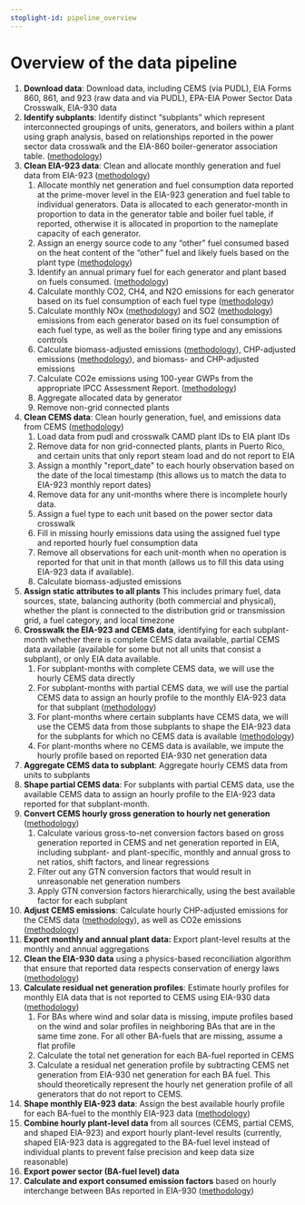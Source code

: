 ```yaml
---
stoplight-id: pipeline_overview
---
```


# Overview of the data pipeline

1. **Download data**: Download data, including CEMS (via PUDL), EIA Forms 860, 861, and 923 (raw data and via PUDL), EPA-EIA Power Sector Data Crosswalk, EIA-930 data
2. **Identify subplants**: Identify distinct “subplants” which represent interconnected groupings of units, generators, and boilers within a plant using graph analysis, based on relationships reported in the power sector data crosswalk and the EIA-860 boiler-generator association table. ([methodology](../Methodology/Data%20Aggregation/Subplant%20Aggregation.md))
3. **Clean EIA-923 data**: Clean and allocate monthly generation and fuel data from EIA-923 ([methodology](../Methodology/Data%20Cleaning/EIA-923%20Data.md))
    1. Allocate monthly net generation and fuel consumption data reported at the prime-mover level in the EIA-923 generation and fuel table to individual generators. Data is allocated to each generator-month in proportion to data in the generator table and boiler fuel table, if reported, otherwise it is allocated in proportion to the nameplate capacity of each generator.
    2. Assign an energy source code to any “other” fuel consumed based on the heat content of the “other” fuel and likely fuels based on the plant type ([methodology](../Methodology/Emissions%20Calculations/Assigning%20Energy%20Source%20Codes.md))
    3. Identify an annual primary fuel for each generator and plant based on fuels consumed. ([methodology](../Methodology/Data%20Aggregation/Plant%20Primary%20Fuel.md))
    4. Calculate monthly CO2, CH4, and N2O emissions for each generator based on its fuel consumption of each fuel type ([methodology](../Methodology/Emissions%20Calculations/GHG%20Emissions.md))
    5. Calculate monthly NOx ([methodology](../Methodology/Emissions%20Calculations/NOx%20Emissions.md)) and SO2 ([methodology](../Methodology/Emissions%20Calculations/SO2%20Emissions.md)) emissions from each generator based on its fuel consumption of each fuel type, as well as the boiler firing type and any emissions controls
    6. Calculate biomass-adjusted emissions ([methodology](../Methodology/Emissions%20Calculations/Adjusting%20Emissions%20for%20Biomass.md)), CHP-adjusted emissions ([methodology](../Methodology/Emissions%20Calculations/Adjusting%20Emissions%20for%20CHP.md)), and biomass- and CHP-adjusted emissions
    7. Calculate CO2e emissions using 100-year GWPs from the appropriate IPCC Assessment Report. ([methodology](../Methodology/Emissions%20Calculations/GHG%20Emissions.md))
    8. Aggregate allocated data by generator
    9. Remove non-grid connected plants
4. **Clean CEMS data**: Clean hourly generation, fuel, and emissions data from CEMS ([methodology](../Methodology/Data%20Cleaning/CEMS%20Data.md))
    1. Load data from pudl and crosswalk CAMD plant IDs to EIA plant IDs
    2. Remove data for non grid-connected plants, plants in Puerto Rico, and certain units that only report steam load and do not report to EIA
    3. Assign a monthly "report_date" to each hourly observation based on the date of the local timestamp (this allows us to match the data to EIA-923 monthly report dates)
    4. Remove data for any unit-months where there is incomplete hourly data.
    5. Assign a fuel type to each unit based on the power sector data crosswalk
    6. Fill in missing hourly emissions data using the assigned fuel type and reported hourly fuel consumption data
    7. Remove all observations for each unit-month when no operation is reported for that unit in that month (allows us to fill this data using EIA-923 data if available).
    8. Calculate biomass-adjusted emissions
5. **Assign static attributes to all plants** This includes primary fuel, data sources, state, balancing authority (both commercial and physical), whether the plant is connected to the distribution grid or transmission grid, a fuel category, and local timezone
6. **Crosswalk the EIA-923 and CEMS data**, identifying for each subplant-month whether there is complete CEMS data available, partial CEMS data available (available for some but not all units that consist a subplant), or only EIA data available. 
    1. For subplant-months with complete CEMS data, we will use the hourly CEMS data directly
    2. For subplant-months with partial CEMS data, we will use the partial CEMS data to assign an hourly profile to the monthly EIA-923 data for that subplant ([methodology](../Methodology/Assigning%20Hourly%20Profiles%20to%20Monthly%20Data/Scaling%20Partial%20CEMS%20Subplant%20Data.md))
    3. For plant-months where certain subplants have CEMS data, we will use the CEMS data from those subplants to shape the EIA-923 data for the subplants for which no CEMS data is available ([methodology](../Methodology/Assigning%20Hourly%20Profiles%20to%20Monthly%20Data/Shaping%20Partial%20CEMS%20Plant%20Data.md))
    4. For plant-months where no CEMS data is available, we impute the hourly profile based on reported EIA-930 net generation data
7. **Aggregate CEMS data to subplant**: Aggregate hourly CEMS data from units to subplants
8. **Shape partial CEMS data**: For subplants with partial CEMS data, use the available CEMS data to assign an hourly profile to the EIA-923 data reported for that subplant-month.
9. **Convert CEMS hourly gross generation to hourly net generation** ([methodology](../Methodology/Converting%20Gross%20to%20Net%20Generation.md))
    1. Calculate various gross-to-net conversion factors based on gross generation reported in CEMS and net generation reported in EIA, including subplant- and plant-specific, monthly and annual gross to net ratios, shift factors, and linear regressions
    2. Filter out any GTN conversion factors that would result in unreasonable net generation numbers
    3. Apply GTN conversion factors hierarchically, using the best available factor for each subplant
10. **Adjust CEMS emissions**: Calculate hourly CHP-adjusted emissions for the CEMS data ([methodology](../Methodology/Emissions%20Calculations/Adjusting%20Emissions%20for%20CHP.md)), as well as CO2e emissions ([methodology](../Methodology/Emissions%20Calculations/GHG%20Emissions.md))
11. **Export monthly and annual plant data:** Export plant-level results at the monthly and annual aggregations
12. **Clean the EIA-930 data** using a physics-based reconciliation algorithm that ensure that reported data respects conservation of energy laws ([methodology](../Methodology/Data%20Cleaning/EIA-930%20Data.md))
13. **Calculate residual net generation profiles**: Estimate hourly profiles for monthly EIA data that is not reported to CEMS using EIA-930 data ([methodology](../Methodology/Assigning%20Hourly%20Profiles%20to%20Monthly%20Data/Shaping%20Using%20Fleet-Specific%20Profiles.md))
    1. For BAs where wind and solar data is missing, impute profiles based on the wind and solar profiles in neighboring BAs that are in the same time zone. For all other BA-fuels that are missing, assume a flat profile
    2. Calculate the total net generation for each BA-fuel reported in CEMS
    3. Calculate a residual net generation profile by subtracting CEMS net generation from EIA-930 net generation for each BA fuel. This should theoretically represent the hourly net generation profile of all generators that do not report to CEMS.
14. **Shape monthly EIA-923 data**: Assign the best available hourly profile for each BA-fuel to the monthly EIA-923 data ([methodology](../Methodology/Assigning%20Hourly%20Profiles%20to%20Monthly%20Data/Shaping%20Using%20Fleet-Specific%20Profiles.md))
15. **Combine hourly plant-level data** from all sources (CEMS, partial CEMS, and shaped EIA-923) and export hourly plant-level results (currently, shaped EIA-923 data is aggregated to the BA-fuel level instead of individual plants to prevent false precision and keep data size reasonable)
16. **Export power sector (BA-fuel level) data**
17. **Calculate and export consumed emission factors** based on hourly interchange between BAs reported in EIA-930 ([methodology](../Methodology/Emissions%20Calculations/Consumption-based%20Emissions.md))
